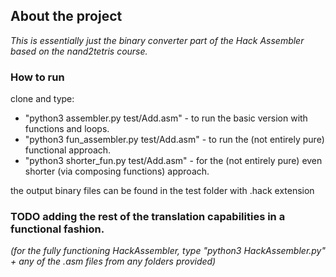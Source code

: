 ## About the project

*This is essentially just the binary converter part of the Hack Assembler based on the nand2tetris course.*

### How to run

clone and type:

- "python3 assembler.py test/Add.asm" - to run the basic version with functions and loops.
- "python3 fun_assembler.py test/Add.asm" - to run the (not entirely pure) functional approach.
- "python3 shorter_fun.py test/Add.asm" - for the (not entirely pure) even shorter (via composing functions) approach.

the output binary files can be found in the test folder with .hack extension

### TODO adding the rest of the translation capabilities in a functional fashion.

*(for the fully functioning HackAssembler, type "python3 HackAssembler.py" + any of the .asm files from any folders provided)*
